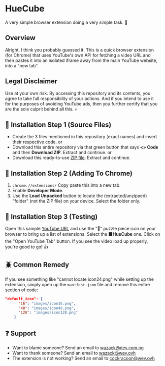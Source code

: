 # HueCube
A very simple browser extension doing a very simple task. 🙂

## Overview
Alright, I think you probably guessed it. This is a quick browser extension (for Chrome) that uses YouTube's own API for fetching a video URL and then pastes it into an isolated iframe away from the main YouTube website, into a "new tab".

## Legal Disclaimer
Use at your own risk. By accessing this repository and its contents, you agree to take full responsibility of your actions. And if you intend to use it for the purposes of avoiding YouTube ads, then you further certify that you are the sole culprit behind all this. 💀

## 📁 Installation Step 1 (Source Files)
- Create the 3 files mentioned in this repository (exact names) and insert their respective code.
  or
- Download this entire repository via that green button that says **<> Code** and then **Download ZIP**. Extract and continue.
  or
- Download this ready-to-use [ZIP file](https://github.com/diztil/huecube/releases/download/v1/HueCube.zip). Extract and continue.

## 📁 Installation Step 2 (Adding To Chrome)
1. `chrome://extensions/` Copy paste this into a new tab.
2. Enable **Developer Mode**.
3. Use the **Load Unpacked** button to locate the (extracted/unzipped) "folder" (not the ZIP file) on your device. Select the folder only.

## 📁 Installation Step 3 (Testing)
Open this sample [YouTube URL](https://www.youtube.com/watch?v=dQw4w9WgXcQ) and use the "🧩" puzzle piece icon on your browser to bring up a list of extensions. Select the **🟩HueCube** one. Click on the "Open YouTube Tab" button. If you see the video load up properly, you're good to go! 👍

## 🪲 Common Remedy
If you see something like "cannot locate icon24.png" while setting up the extension, simply open up the `manifest.json` file and remove this entire section of code:
```json
"default_icon": {
      "16": "images/icon16.png",
      "48": "images/icon48.png",
      "128": "images/icon128.png"
    }
```

## ❓ Support
- Want to blame someone? Send an email to wazack@dev.com.ng
- Want to thank someone? Send an email to wazack@wev.ovh
- The extension is not working? Send an email to cockracoon@wev.ovh


